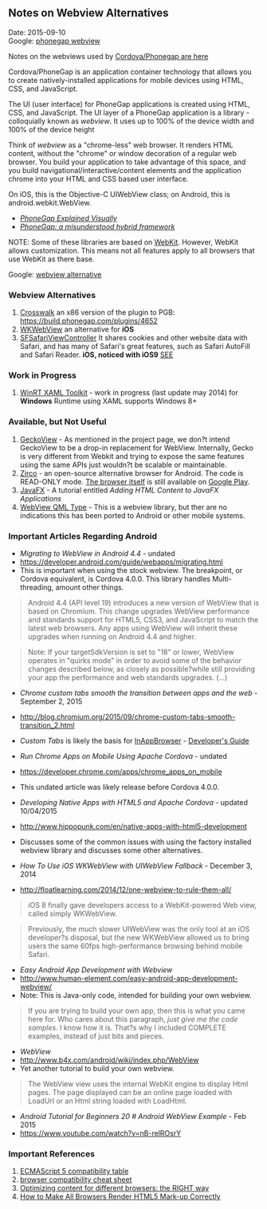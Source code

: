 ## Notes on Webview Alternatives ##
Date: 2015-09-10<br />
Google: [phonegap webview](https://www.google.com/search?q=phonegap+webview)

Notes on the webviews used by [Cordova/Phonegap are here](webview.md)

Cordova/PhoneGap is an application container technology that allows you to create natively-installed applications for mobile devices using HTML, CSS, and JavaScript.

The UI (user interface) for PhoneGap applications is created using HTML, CSS, and JavaScript. The UI layer of a PhoneGap application is a library - colloquially known as *webview*. It uses up to 100% of the device width and 100% of the device height 

Think of *webview* as a "chrome-less" web browser.  It renders HTML content, without the "chrome" or window decoration of a regular web browser.  You build your application to take advantage of this space,  and you build navigational/interactive/content elements and the application chrome into your HTML and CSS based user interface.

On iOS, this is the Objective-C UIWebView class; on Android, this is android.webkit.WebView.

* *[PhoneGap Explained Visually](http://phonegap.com/2012/05/02/phonegap-explained-visually/)*
* *[PhoneGap: a misunderstood hybrid framework](http://www.asyncdev.net/2012/10/phonegap-a-misunderstood-hybrid-framework/)*

NOTE: Some of these libraries are based on [WebKit](https://www.webkit.org/). However, WebKit allows customization. This means not all features apply to all browsers that use WebKit as there base.

Google: [webview alternative](https://www.google.com/search?q=webview+alternative)

### Webview Alternatives ###

1. [Crosswalk](https://crosswalk-project.org/) an x86 version of the plugin to PGB: https://build.phonegap.com/plugins/4652
2. [WKWebView](https://github.com/Telerik-Verified-Plugins/WKWebView) an alternative for **iOS**
3. [SFSafariViewController](https://developer.apple.com/library/prerelease/ios/documentation/SafariServices/Reference/SFSafariViewController_Ref/index.html#//apple_ref/occ/cl/SFSafariViewController) It shares cookies and other website data with Safari, and has many of Safari's great features, such as Safari AutoFill and Safari Reader. **iOS, noticed with iOS9** [SEE](http://community.phonegap.com/nitobi/topics/sfsafariviewcontroller-webview-alternative-for-ios9-or-better)

### Work in Progress ###

1. [WinRT XAML Toolkit](http://winrtxamltoolkit.codeplex.com/) - work in progress (last update may 2014) for **Windows** Runtime using XAML supports Windows 8+


### Available, but Not Useful ###

1. [GeckoView](http://starkravingfinkle.org/blog/2013/10/geckoview-embedding-gecko-in-your-android-application/) - As mentioned in the project page, we don?t intend GeckoView to be a drop-in replacement for WebView. Internally, Gecko is very different from Webkit and trying to expose the same features using the same APIs just wouldn?t be scalable or maintainable.
2. [Zirco](http://code.google.com/p/zirco-browser/source/browse/trunk/src/org/zirco/ui/components/CustomWebView.java?r=435) - an open-source alternative browser for Android. The code is READ-ONLY mode. [The browser itself](https://code.google.com/p/zirco-browser/) is still available on [Google Play](https://play.google.com/store/apps/details?id=org.zirco&hl=en).
3. [JavaFX](https://docs.oracle.com/javafx/2/webview/jfxpub-webview.htm) - A tutorial entitled  *Adding HTML Content to JavaFX Applications*
4. [WebView QML Type](http://doc.qt.io/qt-5/qml-qtwebkit-webview.html) - This is a webview library, but ther are no indications this has been ported to Android or other mobile systems.


### Important Articles Regarding Android ###

* *Migrating to WebView in Android 4.4* - undated
* https://developer.android.com/guide/webapps/migrating.html
* This is important when using the stock webview. The breakpoint, or Cordova equivalent, is Cordova 4.0.0. This library handles Multi-threading, amount other things.
> Android 4.4 (API level 19) introduces a new version of WebView that is based on Chromium. This change upgrades WebView performance and standards support for HTML5, CSS3, and JavaScript to match the latest web browsers. Any apps using WebView will inherit these upgrades when running on Android 4.4 and higher.

> Note: If your targetSdkVersion is set to "18" or lower, WebView operates in "quirks mode" in order to avoid some of the behavior changes described below, as closely as possible?while still providing your app the performance and web standards upgrades. (...)

* *Chrome custom tabs smooth the transition between apps and the web* - September 2, 2015
* http://blog.chromium.org/2015/09/chrome-custom-tabs-smooth-transition_2.html
* *Custom Tabs* is likely the basis for [InAppBrowser](https://www.npmjs.com/package/cordova-plugin-inappbrowser) - [Developer's Guide](https://developer.chrome.com/multidevice/android/customtabs)

* *Run Chrome Apps on Mobile Using Apache Cordova* - undated
* https://developer.chrome.com/apps/chrome_apps_on_mobile
* This undated article was likely release before Cordova 4.0.0.

* *Developing Native Apps with HTML5 and Apache Cordova* - updated 10/04/2015 
* http://www.hippopunk.com/en/native-apps-with-html5-development
* Discusses some of the common issues with using the factory installed webview library and discusses some other alternatives.

* *How To Use iOS WKWebView with UIWebView Fallback* - December 3, 2014
* http://floatlearning.com/2014/12/one-webview-to-rule-them-all/
> iOS 8 finally gave developers access to a WebKit-powered Web view, called simply WKWebView.

> Previously, the much slower UIWebView was the only tool at an iOS developer?s disposal, but the new WKWebView allowed us to bring users the same 60fps high-performance browsing behind mobile Safari.

* *Easy Android App Development with Webview*
* http://www.human-element.com/easy-android-app-development-webview/
* Note: This is Java-only code, intended for building your own webview.
> If you are trying to build your own app, then this is what you came here for. Who cares about this paragraph, *just give me the code samples*. I know how it is. That?s why I included COMPLETE examples, instead of just bits and pieces.

* *WebView*
* http://www.b4x.com/android/wiki/index.php/WebView
* Yet another tutorial to build your own webview.
> The WebView view uses the internal WebKit engine to display Html pages. The page displayed can be an online page loaded with LoadUrl or an Html string loaded with LoadHtml.

* *Android Tutorial for Beginners 20 # Android WebView Example* - Feb 2015
* https://www.youtube.com/watch?v=nB-relROsrY

### Important References ###

1. [ECMAScript 5 compatibility table](http://kangax.github.io/compat-table/es5/)
2. [browser compatibility cheat sheet](http://sheet.shiar.nl/browser)
3. [Optimizing content for different browsers: the RIGHT way](https://www.w3.org/community/webed/wiki/Optimizing_content_for_different_browsers:_the_RIGHT_way)
4. [How to Make All Browsers Render HTML5 Mark-up Correctly](http://code.tutsplus.com/tutorials/how-to-make-all-browsers-render-html5-mark-up-correctly-even-ie6--net-8669)

